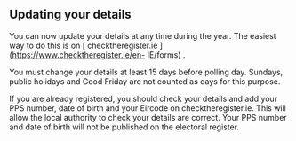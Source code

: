 ##  Updating your details

You can now update your details at any time during the year. The easiest way
to do this is on [ checktheregister.ie ](https://www.checktheregister.ie/en-
IE/forms) .

You must change your details at least 15 days before polling day. Sundays,
public holidays and Good Friday are not counted as days for this purpose.

If you are already registered, you should check your details and add your PPS
number, date of birth and your Eircode on checktheregister.ie. This will allow
the local authority to check your details are correct. Your PPS number and
date of birth will not be published on the electoral register.
